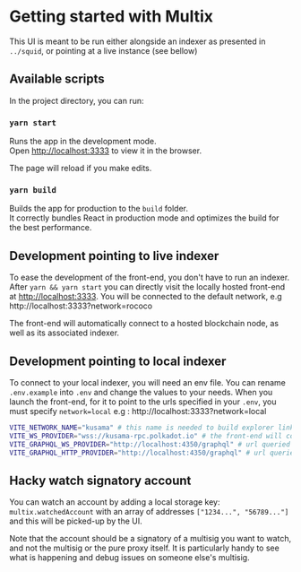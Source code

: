 # Getting started with Multix

This UI is meant to be run either alongside an indexer as presented in `../squid`, or pointing at a live instance (see bellow)

## Available scripts

In the project directory, you can run:

### `yarn start`

Runs the app in the development mode.\
Open [http://localhost:3333](http://localhost:3333) to view it in the browser.

The page will reload if you make edits.

### `yarn build`

Builds the app for production to the `build` folder.\
It correctly bundles React in production mode and optimizes the build for the best performance.

## Development pointing to live indexer

To ease the development of the front-end, you don't have to run an indexer.
After `yarn && yarn start` you can directly visit the locally hosted front-end at [http://localhost:3333](http://localhost:3333).
You will be connected to the default network, e.g http://localhost:3333?network=rococo

The front-end will automatically connect to a hosted blockchain node, as well as its associated indexer.

## Development pointing to local indexer

To connect to your local indexer, you will need an env file. You can rename `.env.example` into `.env` and change the values to your needs.
When you launch the front-end, for it to point to the urls specified in your `.env`, you must specify `network=local` e.g : http://localhost:3333?network=local

```bash
VITE_NETWORK_NAME="kusama" # this name is needed to build explorer links
VITE_WS_PROVIDER="wss://kusama-rpc.polkadot.io" # the front-end will connect to this blockchain node
VITE_GRAPHQL_WS_PROVIDER="http://localhost:4350/graphql" # url queried for the indexer subscriptions
VITE_GRAPHQL_HTTP_PROVIDER="http://localhost:4350/graphql" # url queried for the indexer queries
```

## Hacky watch signatory account

You can watch an account by adding a local storage key: `multix.watchedAccount` with an array of addresses `["1234...", "56789..."]` and this will be picked-up by the UI.

Note that the account should be a signatory of a multisig you want to watch, and not the multisig or the pure proxy itself.
It is particularly handy to see what is happening and debug issues on someone else's multisig.
